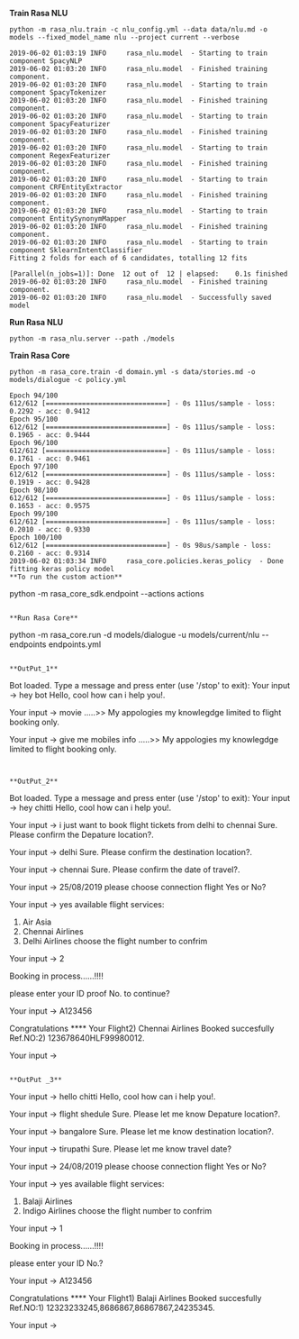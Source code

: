 **Train Rasa NLU**
```
python -m rasa_nlu.train -c nlu_config.yml --data data/nlu.md -o models --fixed_model_name nlu --project current --verbose
```

```
2019-06-02 01:03:19 INFO     rasa_nlu.model  - Starting to train component SpacyNLP
2019-06-02 01:03:20 INFO     rasa_nlu.model  - Finished training component.
2019-06-02 01:03:20 INFO     rasa_nlu.model  - Starting to train component SpacyTokenizer
2019-06-02 01:03:20 INFO     rasa_nlu.model  - Finished training component.
2019-06-02 01:03:20 INFO     rasa_nlu.model  - Starting to train component SpacyFeaturizer
2019-06-02 01:03:20 INFO     rasa_nlu.model  - Finished training component.
2019-06-02 01:03:20 INFO     rasa_nlu.model  - Starting to train component RegexFeaturizer
2019-06-02 01:03:20 INFO     rasa_nlu.model  - Finished training component.
2019-06-02 01:03:20 INFO     rasa_nlu.model  - Starting to train component CRFEntityExtractor
2019-06-02 01:03:20 INFO     rasa_nlu.model  - Finished training component.
2019-06-02 01:03:20 INFO     rasa_nlu.model  - Starting to train component EntitySynonymMapper
2019-06-02 01:03:20 INFO     rasa_nlu.model  - Finished training component.
2019-06-02 01:03:20 INFO     rasa_nlu.model  - Starting to train component SklearnIntentClassifier
Fitting 2 folds for each of 6 candidates, totalling 12 fits

[Parallel(n_jobs=1)]: Done  12 out of  12 | elapsed:    0.1s finished
2019-06-02 01:03:20 INFO     rasa_nlu.model  - Finished training component.
2019-06-02 01:03:20 INFO     rasa_nlu.model  - Successfully saved model

```

**Run Rasa NLU**
```
python -m rasa_nlu.server --path ./models
```

**Train Rasa Core**
```
python -m rasa_core.train -d domain.yml -s data/stories.md -o models/dialogue -c policy.yml
```

```
Epoch 94/100
612/612 [==============================] - 0s 111us/sample - loss: 0.2292 - acc: 0.9412
Epoch 95/100
612/612 [==============================] - 0s 111us/sample - loss: 0.1965 - acc: 0.9444
Epoch 96/100
612/612 [==============================] - 0s 111us/sample - loss: 0.1761 - acc: 0.9461
Epoch 97/100
612/612 [==============================] - 0s 111us/sample - loss: 0.1919 - acc: 0.9428
Epoch 98/100
612/612 [==============================] - 0s 111us/sample - loss: 0.1653 - acc: 0.9575
Epoch 99/100
612/612 [==============================] - 0s 111us/sample - loss: 0.2010 - acc: 0.9330
Epoch 100/100
612/612 [==============================] - 0s 98us/sample - loss: 0.2160 - acc: 0.9314
2019-06-02 01:03:34 INFO     rasa_core.policies.keras_policy  - Done fitting keras policy model
**To run the custom action**
```
python -m rasa_core_sdk.endpoint --actions actions
```

**Run Rasa Core**
```
python -m rasa_core.run -d models/dialogue -u models/current/nlu --endpoints endpoints.yml
```

**OutPut_1**

```
Bot loaded. Type a message and press enter (use '/stop' to exit):
Your input ->  hey bot
Hello, cool how can i help you!.

Your input ->  movie
.....>> My appologies my knowlegdge limited to flight booking only.

Your input ->  give me mobiles info
.....>> My appologies my knowlegdge limited to flight booking only.
```


**OutPut_2**
```
Bot loaded. Type a message and press enter (use '/stop' to exit):
Your input ->  hey chitti
Hello, cool how can i help you!.

Your input ->  i just want to book flight tickets from delhi to chennai
Sure. Please confirm the  Depature location?.

Your input ->  delhi
Sure. Please  confirm the  destination location?.

Your input ->  chennai
Sure. Please  confirm the  date of travel?.

Your input ->  25/08/2019
please choose connection flight Yes or No?

Your input ->  yes
available flight services:
1) Air Asia
2) Chennai Airlines
3) Delhi Airlines
choose the flight number to confrim


Your input ->  2

  Booking in process......!!!!

please enter your ID proof No. to continue?

Your input ->  A123456

Congratulations ****
 Your Flight2) Chennai Airlines   Booked succesfully
 Ref.NO:2) 123678640HLF99980012.


Your input ->
```

**OutPut _3**
```
Your input ->  hello chitti
Hello, cool how can i help you!.

Your input ->  flight shedule
Sure. Please let me know Depature location?.

Your input ->  bangalore
Sure. Please let me know destination location?.

Your input ->  tirupathi
Sure. Please let me know travel date?

Your input ->  24/08/2019
please choose connection flight Yes or No?

Your input ->  yes
available flight services:
1) Balaji Airlines
2) Indigo Airlines
choose the flight number to confrim


Your input ->  1

  Booking in process......!!!!

please enter your ID No.?

Your input ->  A123456

Congratulations ****
 Your Flight1) Balaji Airlines   Booked succesfully
 Ref.NO:1) 12323233245,8686867,86867867,24235345.


Your input ->
```


